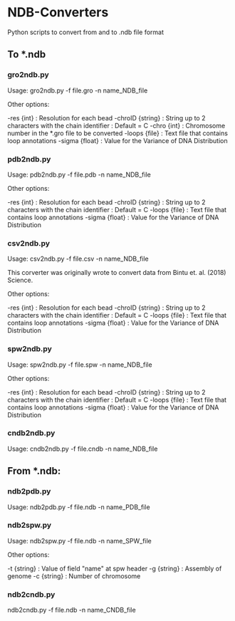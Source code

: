 # NDB-Converters
 Python scripts to convert from and to .ndb file format

## To *.ndb

### gro2ndb.py

Usage: gro2ndb.py -f file.gro -n name_NDB_file

Other options:

-res {int}          : Resolution for each bead
-chroID {string}    : String up to 2 characters with the chain identifier 
                    : Default = C
-chro {int}         : Chromosome number in the *.gro file to be converted
-loops {file}       : Text file that contains loop annotations
-sigma {float}      : Value for the Variance of DNA Distribution

### pdb2ndb.py

Usage: pdb2ndb.py -f file.pdb -n name_NDB_file

Other options:

-res {int}          : Resolution for each bead
-chroID {string}    : String up to 2 characters with the chain identifier 
                    : Default = C
-loops {file}       : Text file that contains loop annotations
-sigma {float}      : Value for the Variance of DNA Distribution


### csv2ndb.py

Usage: csv2ndb.py -f file.csv -n name_NDB_file

This corverter was originally wrote to convert data from Bintu et. al. (2018) Science.

Other options:

-res {int}          : Resolution for each bead
-chroID {string}    : String up to 2 characters with the chain identifier 
                    : Default = C
-loops {file}       : Text file that contains loop annotations
-sigma {float}      : Value for the Variance of DNA Distribution


### spw2ndb.py

Usage: spw2ndb.py -f file.spw -n name_NDB_file

Other options:

-res {int}          : Resolution for each bead
-chroID {string}    : String up to 2 characters with the chain identifier 
                    : Default = C
-loops {file}       : Text file that contains loop annotations
-sigma {float}      : Value for the Variance of DNA Distribution

### cndb2ndb.py

Usage: cndb2ndb.py -f file.cndb -n name_NDB_file

## From *.ndb:

### ndb2pdb.py

Usage: ndb2pdb.py -f file.ndb -n name_PDB_file

### ndb2spw.py

Usage: ndb2spw.py -f file.ndb -n name_SPW_file

Other options:

-t {string}         : Value of field "name" at spw header
-g {string}         : Assembly of genome
-c {string}         : Number of chromosome

### ndb2cndb.py

ndb2cndb.py -f file.ndb -n name_CNDB_file
